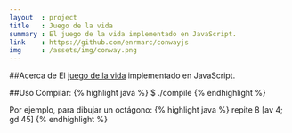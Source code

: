 ```yaml
---
layout  : project
title   : Juego de la vida
summary : El juego de la vida implementado en JavaScript.
link    : https://github.com/enrmarc/conwayjs
img     : /assets/img/conway.png
---
```


##Acerca de
El [juego de la vida][1] implementado en JavaScript.

##Uso
Compilar:
{% highlight java %}
$ ./compile
{% endhighlight %}

Por ejemplo, para dibujar un octágono:
{% highlight java %}
repite 8 [av 4; gd 45]
{% endhighlight %}

[1]: http://en.wikipedia.org/wiki/Conway's_Game_of_Life 
